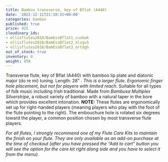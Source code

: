 ```yaml
---
title: Bamboo transverse, key of Bflat (A440)
date: '2022-12-11T21:10:31+00:00'
categories: bamboo
published: true
price: 425
cloudinary_ids:
- ellisflutes2018/BamEssBflat1_cuskwk
- ellisflutes2018/BamEssBflat2_nlzgv5
- ellisflutes2018/BamEssBflat3_ortdgh
out_of_stock: true
inventory: 0
weight: 450
---
```


Transverse flute, key of Bflat   (A440) with bamboo lip plate and diatonic major (do re mi) tuning.  Length: 28" . *This is a larger flute.  Ergonomic finger hole placement, but not for players with limited reach.*  Suitable for all types of folk music including Irish traditional.  Made from *Bambusa Multiplex Silverstripe*, a robust variety of bamboo with a natural taper in the bore which provides excellent intonation.  **NOTE:** These flutes are ergonomically set up for right-handed players (meaning players who play with the foot of the flute pointing to the right).  The embouchure hole is rotated six degrees toward the player, a common position chosen by most transverse flute players.  

*For all flutes, I strongly recommend one of my Flute Care Kits to maintain the finish on your flute. They are only available as an add-on purchase at the time of checkout (after you have pressed the “Add to cart” button you will see the option for the care kit right along side and you have to select it from the menu).*
